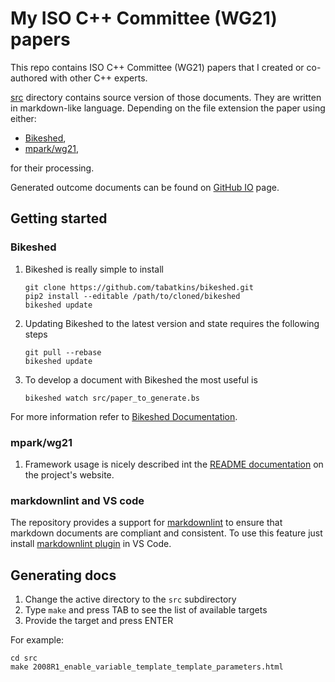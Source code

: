 # My ISO C++ Committee (WG21) papers

This repo contains ISO C++ Committee (WG21) papers that I created or co-authored with other
C++ experts.

[src](src) directory contains source version of those documents. They are written in markdown-like
language. Depending on the file extension the paper using either:

- [Bikeshed](https://github.com/tabatkins/bikeshed),
- [mpark/wg21](https://github.com/mpark/wg21),

for their processing.

Generated outcome documents can be found on [GitHub IO](https://mpusz.github.io/wg21-papers)
page.


## Getting started

### Bikeshed

1. Bikeshed is really simple to install

    ```shell
    git clone https://github.com/tabatkins/bikeshed.git
    pip2 install --editable /path/to/cloned/bikeshed
    bikeshed update
    ```

2. Updating Bikeshed to the latest version and state requires the following steps

    ```shell
    git pull --rebase
    bikeshed update
    ```

3. To develop a document with Bikeshed the most useful is

    ```shell
    bikeshed watch src/paper_to_generate.bs
    ```

For more information refer to [Bikeshed Documentation](https://tabatkins.github.io/bikeshed/).

### mpark/wg21

1. Framework usage is nicely described int the [README documentation](https://github.com/mpark/wg21)
   on the project's website.

### markdownlint and VS code

The repository provides a support for [markdownlint](https://github.com/DavidAnson/markdownlint)
to ensure that markdown documents are compliant and consistent. To use this feature just install
[markdownlint plugin](https://marketplace.visualstudio.com/items?itemName=DavidAnson.vscode-markdownlint)
in VS Code.

## Generating docs

1. Change the active directory to the `src` subdirectory
2. Type `make` and press TAB to see the list of available targets
3. Provide the target and press ENTER

For example:

```shell
cd src
make 2008R1_enable_variable_template_template_parameters.html 
```
